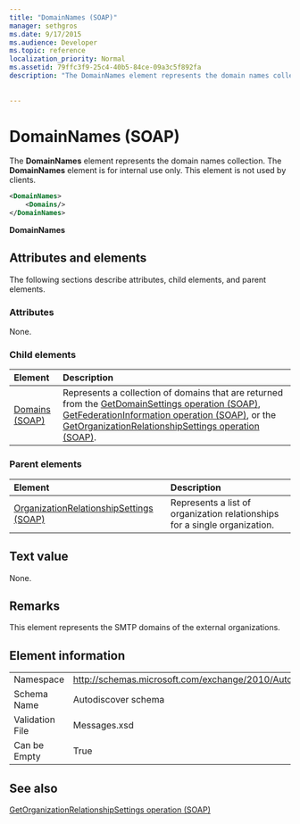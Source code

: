 ```yaml
---
title: "DomainNames (SOAP)"
manager: sethgros
ms.date: 9/17/2015
ms.audience: Developer
ms.topic: reference
localization_priority: Normal
ms.assetid: 79ffc3f9-25c4-40b5-84ce-09a3c5f892fa
description: "The DomainNames element represents the domain names collection. The DomainNames element is for internal use only. This element is not used by clients."
 
 
---
```


# DomainNames (SOAP)

The **DomainNames** element represents the domain names collection. The **DomainNames** element is for internal use only. This element is not used by clients. 
  
```XML
<DomainNames>
    <Domains/>
</DomainNames>
```

 **DomainNames**
## Attributes and elements

The following sections describe attributes, child elements, and parent elements.
  
### Attributes

None.
  
### Child elements

|**Element**|**Description**|
|:-----|:-----|
|[Domains (SOAP)](domains-soap.md) <br/> |Represents a collection of domains that are returned from the [GetDomainSettings operation (SOAP)](getdomainsettings-operation-soap.md), [GetFederationInformation operation (SOAP)](getfederationinformation-operation-soap.md), or the [GetOrganizationRelationshipSettings operation (SOAP)](getorganizationrelationshipsettings-operation-soap.md).  <br/> |
   
### Parent elements

|**Element**|**Description**|
|:-----|:-----|
|[OrganizationRelationshipSettings (SOAP)](organizationrelationshipsettings-soap.md) <br/> |Represents a list of organization relationships for a single organization.  <br/> |
   
## Text value

None.
  
## Remarks

This element represents the SMTP domains of the external organizations.
  
## Element information

|||
|:-----|:-----|
|Namespace  <br/> |http://schemas.microsoft.com/exchange/2010/Autodiscover  <br/> |
|Schema Name  <br/> |Autodiscover schema  <br/> |
|Validation File  <br/> |Messages.xsd  <br/> |
|Can be Empty  <br/> |True  <br/> |
   
## See also



[GetOrganizationRelationshipSettings operation (SOAP)](getorganizationrelationshipsettings-operation-soap.md)

